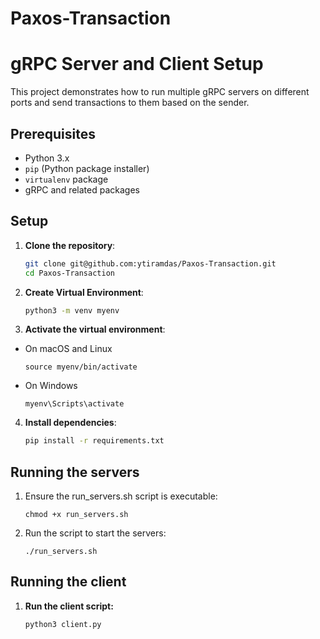 # Paxos-Transaction

# gRPC Server and Client Setup

This project demonstrates how to run multiple gRPC servers on different ports and send transactions to them based on the sender.

## Prerequisites

- Python 3.x
- `pip` (Python package installer)
- `virtualenv` package
- gRPC and related packages

## Setup

1. **Clone the repository**:
   ```sh
   git clone git@github.com:ytiramdas/Paxos-Transaction.git
   cd Paxos-Transaction
   ```
2. **Create Virtual Environment**:
    ```sh
   python3 -m venv myenv
   ```
3. **Activate the virtual environment**:
- On macOS and Linux
    ```
    source myenv/bin/activate
    ```
- On Windows
    ```
    myenv\Scripts\activate
    ```
4. **Install dependencies**:
    ```sh
   pip install -r requirements.txt
   ```

## Running the servers
1. Ensure the run_servers.sh script is executable:
    ```
    chmod +x run_servers.sh
    ```
2. Run the script to start the servers:
    ```
    ./run_servers.sh
    ```

## Running the client

1. **Run the client script:**
    ```
    python3 client.py
    ```